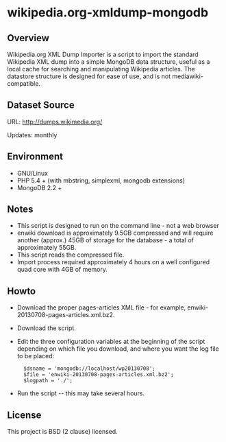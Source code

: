 wikipedia.org-xmldump-mongodb
=============================

Overview
--------

Wikipedia.org XML Dump Importer is a script to import the standard Wikipedia XML dump into a simple MongoDB data structure, useful as a local cache for searching and manipulating Wikipedia articles. The datastore structure is designed for ease of use, and is not mediawiki-compatible.

Dataset Source
--------------

URL: http://dumps.wikimedia.org/

Updates: monthly

Environment
-----------

* GNU/Linux
* PHP 5.4 + (with mbstring, simplexml, mongodb extensions)
* MongoDB 2.2 +

Notes
-----

* This script is designed to run on the command line - not a web browser
* enwiki download is approximately 9.5GB compressed and will require another (approx.) 45GB of storage for the database - a total of approximately 55GB.
* This script reads the compressed file.
* Import process required approximately 4 hours on a well configured quad core with 4GB of memory. 

Howto
-----

* Download the proper pages-articles XML file - for example, enwiki-20130708-pages-articles.xml.bz2.
* Download the script.
* Edit the three configuration variables at the beginning of the script depending on which file you download, and where you want the log file to be placed:

        $dsname = 'mongodb://localhost/wp20130708';
        $file = 'enwiki-20130708-pages-articles.xml.bz2';
        $logpath = './';

* Run the script -- this may take several hours.

License
-------

This project is BSD (2 clause) licensed.
